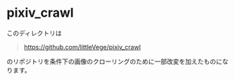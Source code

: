 # pixiv_crawl
このディレクトリは

> https://github.com/littleVege/pixiv_crawl

のリポジトリを条件下の画像のクローリングのために一部改変を加えたものになります。
